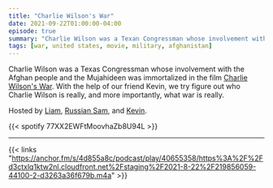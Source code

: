 ```yaml
---
title: "Charlie Wilson's War"
date: 2021-09-22T01:00:00-04:00
episode: true
summary: "Charlie Wilson was a Texan Congressman whose involvement with the Afghan people and the Mujahideen was immortalized in the film Charlie Wilson's War."
tags: [war, united states, movie, military, afghanistan]
---
```


Charlie Wilson was a Texas Congressman whose involvement with the Afghan people and the Mujahideen was immortalized in the film [Charlie Wilson's War](https://letterboxd.com/film/charlie-wilsons-war/). With the help of our friend Kevin, we try figure out who Charlie Wilson is really, and more importantly, what war is really.

Hosted by [Liam](https://twitter.com/LegoRacers2), [Russian Sam](https://twitter.com/reelCheburashka), and [Kevin](https://twitter.com/ka_levin).

{{< spotify 77XX2EWFtMoovhaZb8U94L >}}

---

{{< links "https://anchor.fm/s/4d855a8c/podcast/play/40655358/https%3A%2F%2Fd3ctxlq1ktw2nl.cloudfront.net%2Fstaging%2F2021-8-22%2F219856059-44100-2-d3263a36f679b.m4a" >}}
